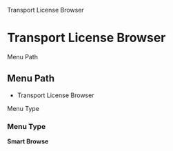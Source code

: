 
Transport License Browser
# Transport License Browser



Menu Path
## Menu Path



- Transport License Browser

Menu Type
### Menu Type

**Smart Browse**

